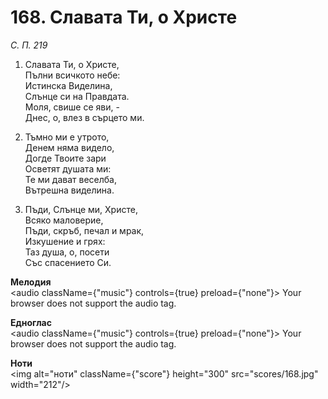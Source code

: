 # 168. Славата Ти, о Христе  

*С. П. 219*  

1. Славата Ти, о Христе,  
Пълни всичкото небе:  
Истинска Виделина,  
Слънце си на Правдата.  
Моля, свише се яви, -  
Днес, о, влез в сърцето ми.  

2. Тъмно ми е утрото,  
Денем няма видело,  
Догде Твоите зари  
Осветят душата ми:  
Те ми дават веселба,  
Вътрешна виделина.  

3. Пъди, Слънце ми, Христе,  
Всяко маловерие,  
Пъди, скръб, печал и мрак,  
Изкушение и грях:  
Таз душа, о, посети  
Със спасението Си.  

__Мелодия__  
<audio className={"music"} controls={true} preload={"none"}><source src="mp3/168.mp3" type="audio/mpeg"/>
Your browser does not support the audio tag.
</audio>  

__Едноглас__  
<audio className={"music"} controls={true} preload={"none"}><source src="transp/168.mp3" type="audio/mpeg"/>
Your browser does not support the audio tag.
</audio>  

__Ноти__  
<img alt="ноти" className={"score"} height="300" src="scores/168.jpg" width="212"/>
